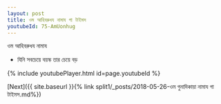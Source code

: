 ```yaml
---
layout: post
title: ওম আহিবরুধয নামায গা টাইমস
youtubeId: 75-AmUonhug
---
```

 
 
 ওম আহিবরুধয নামায  
 
 -  যিনি সবচেয়ে বয়স্ক তার চেয়ে বড় 
 
  
 
  
 
 
 
 
 
 


{% include youtubePlayer.html id=page.youtubeId %}
 
[Next]({{ site.baseurl }}{% link  split1/_posts/2018-05-26-ওম গুনাদিকায়া নামায গা টাইমস.md%})
 

